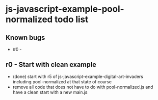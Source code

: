 # js-javascript-example-pool-normalized todo list

## Known bugs
* #0 - 


<!-- Maintenance -->

<!-- Additonal Features -->


<!-- MVP -->

## r0 - Start with clean example 
* (done) start with r5 of js-javascript-example-digital-art-invaders including pool-normalized at that state of course
* remove all code that does not have to do with pool-normalized.js and have a clean start with a new main.js
